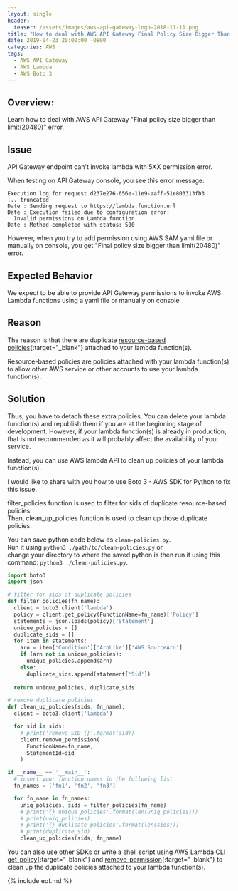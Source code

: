 ```yaml
---
layout: single
header:
  teaser: /assets/images/aws-api-gateway-logo-2018-11-11.png
title: "How to deal with AWS API Gateway Final Policy Size Bigger Than Limit(20480) error?"
date: 2019-04-23 20:00:00 -0800
categories: AWS
tags:
  - AWS API Gateway
  - AWS Lambda
  - AWS Boto 3
---
```


## Overview:
Learn how to deal with AWS API Gateway "Final policy size bigger than limit(20480)" error. 

## Issue
API Gateway endpoint can't invoke lambda with 5XX permission error.

When testing on API Gateway console, you see this error message:
```
Execution log for request d237e276-656e-11e9-aaff-51e803313fb3
... truncated
Date : Sending request to https://lambda.function.url
Date : Execution failed due to configuration error: 
  Invalid permissions on Lambda function
Date : Method completed with status: 500
```

However, when you try to add permission using AWS SAM yaml file or manually on console, you get "Final policy size bigger than limit(20480)" error.

## Expected Behavior
We expect to be able to provide API Gateway permissions to invoke AWS Lambda functions using a yaml file or manually on console.

## Reason 
The reason is that there are duplicate [resource-based policies](https://docs.aws.amazon.com/lambda/latest/dg/access-control-resource-based.html){:target="_blank"} attached to your lambda function(s). 

Resource-based policies are policies attached with your lambda function(s) to allow other AWS service or other accounts to use your lambda function(s).

## Solution
Thus, you have to detach these extra policies. You can delete your lambda function(s) and republish them if you are at the beginning stage of development. However, if your lambda function(s) is already in production, that is not recommended as it will probably affect the availability of your service.  

Instead, you can use AWS lambda API to clean up policies of your lambda function(s).

I would like to share with you how to use Boto 3 - AWS SDK for Python to fix this issue.  

filter_policies function is used to filter for sids of duplicate resource-based policies.   
Then, clean_up_policies function is used to clean up those duplicate policies. 

You can save python code below as `clean-policies.py`.   
Run it using `python3 ./path/to/clean-policies.py` or  
change your directory to where the saved python is then run it using this command: `python3 ./clean-policies.py`. 

```python
import boto3
import json

# filter for sids of duplicate policies
def filter_policies(fn_name):
  client = boto3.client('lambda') 
  policy = client.get_policy(FunctionName=fn_name)['Policy']
  statements = json.loads(policy)['Statement'] 
  unique_policies = []
  duplicate_sids = []
  for item in statements:
    arn = item['Condition']['ArnLike']['AWS:SourceArn']
    if (arn not in unique_policies):
      unique_policies.append(arn)
    else:
      duplicate_sids.append(statement['Sid'])
  
  return unique_policies, duplicate_sids

# remove duplicate policies
def clean_up_policies(sids, fn_name):
  client = boto3.client('lambda')

  for sid in sids:       
    # print('remove SID {}'.format(sid))
    client.remove_permission(
      FunctionName=fn_name, 
      StatementId=sid
    )

if __name__ == '__main__':
  # insert your function names in the following list
  fn_names = ['fn1', 'fn2', 'fn3']

  for fn_name in fn_names:
    uniq_policies, sids = filter_policies(fn_name)
    # print('{} unique policies'.format(len(uniq_policies)))
    # print(uniq_policies)
    # print('{} duplicate policies'.format(len(sids)))
    # print(duplicate_sid)
    clean_up_policies(sids, fn_name)
```

You can also use other SDKs or write a shell script using AWS Lambda CLI [get-policy](https://docs.aws.amazon.com/cli/latest/reference/lambda/get-policy.html){:target="_blank"} and [remove-permission](https://docs.aws.amazon.com/cli/latest/reference/lambda/remove-permission.html){:target="_blank"} to clean up the duplicate policies attached to your lambda function(s).

{% include eof.md %}
